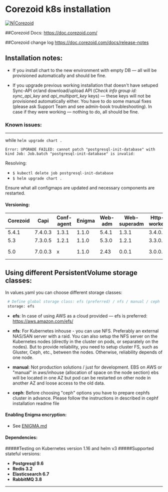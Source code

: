 # Corezoid k8s installation

[![N|Corezoid](https://corezoid.com/static/CorezoidProduct-ce1da2c78726bb5ce1cf53b002dac519.png)](https://corezoid.com/)

##Corezoid Docs: 
https://doc.corezoid.com/

##Corezoid change log
https://doc.corezoid.com/docs/release-notes

## Installation notes:

- If you install chart to the new environment with empty DB — all will be provisioned automatically and should be fine.

-  If you upgrade previous working installation that doesn't have setuped Sync-API or/and download/upload API (*Check info group id: sync_api_key* and *api_multipart_key* keys) — these keys will not be provisioned automatically either. You have to do some manual fixes (please ask Support Team and see admin-book troubleshooting).
In case if they were working — nothing to do, all should be fine.


### Known issues:
---
while ```helm upgrade chart .```

```Error: UPGRADE FAILED: cannot patch "postgresql-init-database" with kind Job: Job.batch "postgresql-init-database" is invalid:```

Resolving:
- ```$ kubectl delete job postgresql-init-database```
- ```$ helm upgrade chart .```

Ensure what all configmaps are updated and necessary components are restarted.

#### Versioning:
|Corezoid|Capi|Conf-agent|Enigma|Web-adm|Web-superadm|Http-worker|Merchant|Mult|Sync-API|Single Account|Usercode|Worker|
| ------ | ------ | ------ |------ |------ | ------ | ------ | ------ |------ |------ |------ |------ | ------ |
| 5.4.1 | 7.4.0.3 | 1.3.1 | 1.1.0 | 5.4.1 | 1.3.1 | 3.4.0.2 | v0.0.27.2 | 2.4.0.1 | 2.0 | x | 7.2.0 | 4.4.0.2 |
| 5.3 | 7.3.0.5 | 1.2.1 | 1.1.0 | 5.3.0 | 1.2.1 | 3.3.0.2 | v0.0.27.2 | 2.3.0.3 | 1.4.1 | x | 7.1.0 | 4.3.0.2 |
| 5.0 | 7.0.0.3 | x | 1.1.0 | 2.43 | 0.0.1 | 3.0.0.1 | v0.0.27.2 | 2.0.0.1 | 1.1.3-e19 | x | 6.0.3 | 4.0.0.2 |

## Using different PersistentVolume storage classes:

In values.yaml you can choose different storage classes:
```sh
 # Define global storage class: efs (preferred) / nfs / manual / ceph | see README.md
 storage: efs
```
- **efs**: In case of using AWS as a cloud provided — efs is preferred: https://aws.amazon.com/efs/

- **nfs**: For  Kubernetes inhouse - you can use NFS. Preferably an external NAS/SAN server with a raid.
  You can also setup the NFS server on the Kubernetes nodes (directly in the cluster on pods, or separately on the nodes).
  But to provide reliability, you need to setup cluster FS, such as Gluster, Ceph, etc., between the nodes.
  Otherwise, reliability depends of one node.

- **manual**: Not production solutions / just for development.
  EBS on AWS or "manual" in aws/inhouse (allocation of space on the node section)  ebs will be located in one AZ
  but pod can be restarted on other node in another AZ and loose access to the old data.

- **ceph**: Before choosing "ceph" options you have to prepare cephfs cluster in advance.
  Please follow the instructions in described in cephf installation readme file

#### Enabling Enigma encryption:
- See [ENIGMA.md](ENIGMA.md)

#### Dependencies:
#####Testing on Kubernetes version 1.16 and helm v3
#####Supported stateful versions:
- **Postgresql 9.6**
- **Redis 3.2**
- **Elasticsearch 6.7**
- **RabbitMQ 3.8**
---

